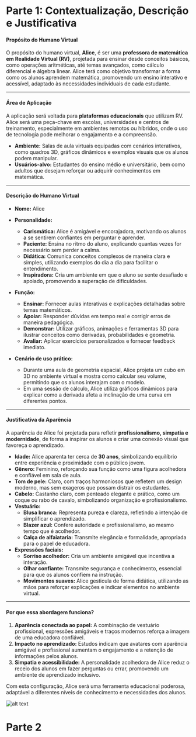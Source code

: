 # Parte 1: Contextualização, Descrição e Justificativa

#### **Propósito do Humano Virtual**
O propósito do humano virtual, **Alice**, é ser uma **professora de matemática em Realidade Virtual (RV)**, projetada para ensinar desde conceitos básicos, como operações aritméticas, até temas avançados, como cálculo diferencial e álgebra linear. Alice terá como objetivo transformar a forma como os alunos aprendem matemática, promovendo um ensino interativo e acessível, adaptado às necessidades individuais de cada estudante.

---

#### **Área de Aplicação**
A aplicação será voltada para **plataformas educacionais** que utilizam RV. Alice será uma peça-chave em escolas, universidades e centros de treinamento, especialmente em ambientes remotos ou híbridos, onde o uso de tecnologia pode melhorar o engajamento e a compreensão.

- **Ambiente:** Salas de aula virtuais equipadas com cenários interativos, como quadros 3D, gráficos dinâmicos e exemplos visuais que os alunos podem manipular.
- **Usuários-alvo:** Estudantes do ensino médio e universitário, bem como adultos que desejam reforçar ou adquirir conhecimentos em matemática.

---

#### **Descrição do Humano Virtual**

- **Nome:** Alice
- **Personalidade:**
  - **Carismática:** Alice é amigável e encorajadora, motivando os alunos a se sentirem confiantes em perguntar e aprender.
  - **Paciente:** Ensina no ritmo do aluno, explicando quantas vezes for necessário sem perder a calma.
  - **Didática:** Comunica conceitos complexos de maneira clara e simples, utilizando exemplos do dia a dia para facilitar o entendimento.
  - **Inspiradora:** Cria um ambiente em que o aluno se sente desafiado e apoiado, promovendo a superação de dificuldades.

- **Função:**
  - **Ensinar:** Fornecer aulas interativas e explicações detalhadas sobre temas matemáticos.
  - **Apoiar:** Responder dúvidas em tempo real e corrigir erros de maneira pedagógica.
  - **Demonstrar:** Utilizar gráficos, animações e ferramentas 3D para ilustrar conceitos como derivadas, probabilidades e geometria.
  - **Avaliar:** Aplicar exercícios personalizados e fornecer feedback imediato.

- **Cenário de uso prático:**
  - Durante uma aula de geometria espacial, Alice projeta um cubo em 3D no ambiente virtual e mostra como calcular seu volume, permitindo que os alunos interajam com o modelo.
  - Em uma sessão de cálculo, Alice utiliza gráficos dinâmicos para explicar como a derivada afeta a inclinação de uma curva em diferentes pontos.

---

#### **Justificativa da Aparência**

A aparência de Alice foi projetada para refletir **profissionalismo, simpatia e modernidade**, de forma a inspirar os alunos e criar uma conexão visual que favoreça o aprendizado.

- **Idade:** Alice aparenta ter cerca de **30 anos**, simbolizando equilíbrio entre experiência e proximidade com o público jovem.
- **Gênero:** Feminino, reforçando sua função como uma figura acolhedora e confiável em sala de aula.
- **Tom de pele:** Claro, com traços harmoniosos que refletem um design moderno, mas sem exageros que possam distrair os estudantes.
- **Cabelo:** Castanho claro, com penteado elegante e prático, como um coque ou rabo de cavalo, simbolizando organização e profissionalismo.
- **Vestuário:** 
  - **Blusa branca:** Representa pureza e clareza, refletindo a intenção de simplificar o aprendizado.
  - **Blazer azul:** Confere autoridade e profissionalismo, ao mesmo tempo que é acolhedor.
  - **Calça de alfaiataria:** Transmite elegância e formalidade, apropriada para o papel de educadora.
- **Expressões faciais:** 
  - **Sorriso acolhedor:** Cria um ambiente amigável que incentiva a interação.
  - **Olhar confiante:** Transmite segurança e conhecimento, essencial para que os alunos confiem na instrução.
  - **Movimentos suaves:** Alice gesticula de forma didática, utilizando as mãos para reforçar explicações e indicar elementos no ambiente virtual.

---

#### **Por que essa abordagem funciona?**
1. **Aparência conectada ao papel:** A combinação de vestuário profissional, expressões amigáveis e traços modernos reforça a imagem de uma educadora confiável.
2. **Impacto no aprendizado:** Estudos indicam que avatares com aparência amigável e profissional aumentam o engajamento e a retenção de informações pelos alunos.
3. **Simpatia e acessibilidade:** A personalidade acolhedora de Alice reduz o receio dos alunos em fazer perguntas ou errar, promovendo um ambiente de aprendizado inclusivo.

Com esta configuração, Alice será uma ferramenta educacional poderosa, adaptável a diferentes níveis de conhecimento e necessidades dos alunos.

![alt text](<DALL·E 2024-11-26 11.28.56 - A realistic and beautiful depiction of Alice, a professional and approachable math teacher, set in a modern classroom environment. Alice is a woman in.webp>)

# Parte 2